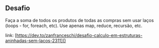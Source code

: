 ## Desafio
Faça a soma de todos os produtos de todas as compras sem usar laços (loops - for, foreach, etc). Use apenas map, reduce, recursão, etc.

link: [https://dev.to/zanfranceschi/desafio-calculo-em-estruturas-aninhadas-sem-lacos-2311]()
